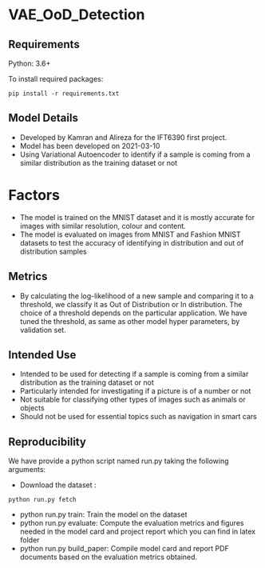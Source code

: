 # VAE_OoD_Detection

## Requirements
Python: 3.6+

To install required packages:

```setup
pip install -r requirements.txt
```

## Model Details
* Developed by Kamran and Alireza for the IFT6390 first project.
* Model has been developed on 2021-03-10
* Using Variational Autoencoder to identify if a sample is coming from a similar distribution as the training dataset or not

# Factors
* The model is trained on the MNIST dataset and it is mostly accurate for images with similar resolution, colour and content.
* The model is evaluated on images from MNIST and Fashion MNIST datasets to test the accuracy of identifying in distribution and out of distribution samples

## Metrics
* By calculating the log-likelihood of a new sample and comparing it to a threshold, we classify it as Out of Distribution or In distribution. The choice of a threshold depends on the particular application. We have tuned the threshold, as same as other model hyper parameters, by validation set.


## Intended Use
* Intended to be used for detecting if a sample is coming from a similar distribution as the training dataset or not
* Particularly intended for investigating if a picture is of a number or not
* Not suitable for classifying other types of images such as animals or objects
* Should not be used for essential topics such as navigation in smart cars

## Reproducibility
We have provide a python script named run.py taking the following arguments:
* Download the dataset :
```setup
python run.py fetch
```
* python run.py train: Train the model on the dataset
* python run.py evaluate: Compute the evaluation metrics and figures needed in the model card and project report which you can find in latex folder
* python run.py build_paper: Compile model card and report PDF documents based on the evaluation metrics obtained.
